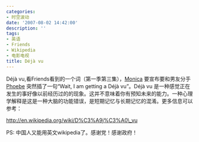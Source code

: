 ```yaml
---
categories:
- 时空波动
date: '2007-08-02 14:42:00'
description: ''
tags:
- 英语
- Friends
- Wikipedia
- 电影电视
title: Déjà vu
---
```

Déjà vu,看Friends看到的一个词（第一季第三集），[Monica](http://en.wikipedia.org/wiki/Monica_Geller "Monica Geller") 要宣布要和男友分手[Phoebe](http://en.wikipedia.org/wiki/Phoebe_Buffay "Phoebe Buffay") 突然插了一句“Wait, I am getting a Déjà vu”。Déjà vu 是一种感觉正在发生的事好像以前经历过的的现象。这并不意味着你有预知未来的能力。一种心理学解释是这是一种大脑的功能错误，是短期记忆与长期记忆的混淆。更多信息可以参考：

http://en.wikipedia.org/wiki/D%C3%A9j%C3%A0\_vu



PS: 中国人又能用英文wikipedia了。感谢党！感谢政府！

